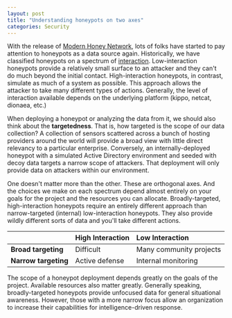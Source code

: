 ```yaml
---
layout: post
title: "Understanding honeypots on two axes"
categories: Security
---
```


With the release of [Modern Honey Network](https://github.com/threatstream/mhn), lots of folks have started to pay attention to honeypots as a data source again. Historically, we have classified honeypots on a spectrum of [interaction](http://www.honeyd.org/background.php). Low-interaction honeypots provide a relatively small surface to an attacker and they can't do much beyond the initial contact. High-interaction honeypots, in contrast, simulate as much of a system as possible. This approach allows the attacker to take many different types of actions. Generally, the level of interaction available depends on the underlying platform (kippo, netcat, dionaea, etc.)

When deploying a honeypot or analyzing the data from it, we should also think about the **targetedness**. That is, how targeted is the scope of our data collection? A collection of sensors scattered across a bunch of hosting providers around the world will provide a broad view with little direct relevancy to a particular enterprise.  Conversely, an internally-deployed honeypot with a simulated Active Directory environment and seeded with decoy data targets a narrow scope of attackers. That deployment will only provide data on attackers within our environment.

One doesn't matter more than the other. These are orthogonal axes. And the choices we make on each spectrum depend almost entirely on your goals for the project and the resources you can allocate. Broadly-targeted, high-interaction honeypots require an entirely different approach than narrow-targeted (internal) low-interaction honeypots. They also provide wildly different sorts of data and you'll take different actions.


|                 | **High Interaction** | **Low Interaction**     |
|---------------------|:------------------|:-------------------------|
|**Broad targeting**  | Difficult        | Many community projects |
|**Narrow targeting** | Active defense   | Internal monitoring     |

The scope of a honeypot deployment depends greatly on the goals of the project. Available resources also matter greatly. Generally speaking, broadly-targeted honeypots provide unfocused data for general situational awareness. However, those with a more narrow focus allow an organization to increase their capabilities for intelligence-driven response.
